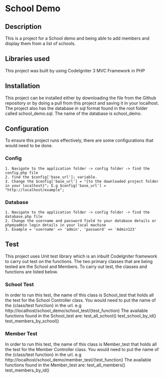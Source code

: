# School Demo

## Description
This is a project for a School demo and being able to add members and display them from a list of schools.

## Libraries used
This project was built by using CodeIgniter 3 MVC Framework in PHP

## Installation
This project can be installed either by downloading the file from the Github repository or by doing a pull from this project and saving it in your localhost.
The project also has the database in sql format found in the root folder called school_demo.sql. The name of the database is school_demo.

## Configuration
To ensure this project runs effectively, there are some configurations that would need to be done. 

### Config
	1. Navigate to the application folder -> config folder -> find the config.php file 
	2. find the $config['base_url']; variable.
	3. Change the $config['base_url'] = "{to the downloaded project folder in your localhost}"; E.g $config['base_url'] = "http://localhost/example";
	
### Database
	1. Navigate to the application folder -> config folder -> find the database.php file
	2. Change the username and password field to your database details or phpmyadmin login details in your local machine
	3. Example = 'username' => 'admin', 'password' => 'Admin123' 
	
## Test
This project uses Unit test library which is an inbuilt CodeIgniter framework to carry out test on the functions. 
The two primary classes that are being tested are the School and Members. To carry out test, the classes and functions are listed below.

### School Test
In order to run this test, the name of this class is School_test that holds all the test for the School Controller class. 
You would need to put the name of the {class/test function} in the url. e.g http://localhost/school_demo/school_test/{test_function}
The available functions found in the School_test are:
	test_all_school()
	test_school_by_id()
	test_members_by_school()

### Member Test
In order to run this test, the name of this class is Member_test that holds all the test for the Member Controller class. 
You would need to put the name of the {class/test function} in the url. e.g http://localhost/school_demo/member_test/{test_function}
The available functions found in the Member_test are:
	test_all_members()
	test_members_by_id()
